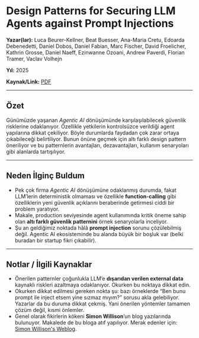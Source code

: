 # Design Patterns for Securing LLM Agents against Prompt Injections

**Yazar(lar):** Luca Beurer-Kellner, Beat Buesser, Ana-Maria Cretu, Edoarda Debenedetti, Daniel Dobos, Daniel Fabian, Marc Fischer, David Froelicher, Kathrin Grosse, Daniel Naeff, Ezinwanne Ozoani, Andrew Paverdi, Florian Tramer, Vaclav Volhejn

**Yıl:** 2025

**Kaynak/Link:** [PDF](https://arxiv.org/abs/2506.08837)

---

## Özet

Günümüzde yaşanan _Agentic AI_ dönüşümünde karşılaşılabilecek güvenlik risklerine odaklanıyor. Özellikle yetkilerin kontrolsüzce verildiği agent yapılarına dikkat çekiliyor. Böyle durumlarda faydadan çok zarar ortaya çıkabileceği belirtiliyor. Bunun önüne geçmek için altı farklı design pattern öneriliyor ve bu patternlerin avantajları, dezavantajları, kullanım senaryoları gibi alanlarda tartışılıyor.

---

## Neden İlginç Buldum

- Pek çok firma _Agentic AI_ dönüşümüne odaklanmış durumda, fakat LLM’lerin deterministik olmaması ve özellikle **function-calling** gibi özelliklerin yeni güvenlik açıklarını beraberinde getirmesi ciddi bir problem yaratıyor.
- Makale, production seviyesinde agent kullanımında kritik öneme sahip olan **altı farklı güvenlik patternini** örnek senaryolarla inceliyor.
- Şu an geldiğimiz noktada hâlâ **prompt injection** sorunu çözülebilmiş değil. Agentic AI ekosisteminde bu alanda büyük bir boşluk var (belki buradan bir startup fikri çıkabilir).

---

## Notlar / İlgili Kaynaklar

- Önerilen patternler çoğunlukla LLM’e **dışarıdan verilen external data** kaynaklı riskleri azaltmaya odaklanıyor. Okurken bu noktaya dikkat edin.
- Okurken dikkat edilmesi gereken nokta şu: bazı örneklerde “Ben bunu prompt ile inject etsem yine sızmaz mıyım?” sorusu akla gelebiliyor. Yazarlar da bu duruma dikkat çekmiş. Yani önerilen yöntemler tamamen çözüm değil, kısmi önlemler.
- Genel olarak fikirlerin kökeni **Simon Willison**’un blog yazılarında bulunuyor. Makalede de bu bloga atıf yapılıyor. Merak edenler için: [Simon Willison's Weblog](https://simonwillison.net/).
